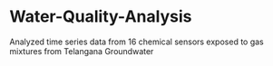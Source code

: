 # Water-Quality-Analysis
   Analyzed time series data from 16 chemical sensors exposed to gas mixtures from Telangana Groundwater
